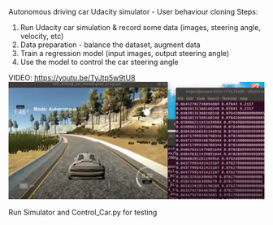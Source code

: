 Autonomous driving car Udacity simulator - User behaviour cloning
Steps:

1. Run Udacity car simulation & record some data (images, steering angle, velocity, etc)
2. Data preparation - balance the dataset, augment data
3. Train a regression model (input images, output steering angle)
4. Use the model to control the car steering angle

VIDEO:  https://youtu.be/TyJtp5w9tU8
<img src="images/img.png" />

Run Simulator and Control_Car.py for testing
